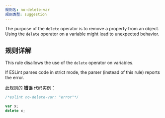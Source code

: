 ```yaml
---
规则名: no-delete-var
规则类型: suggestion
---
```




The purpose of the `delete` operator is to remove a property from an object. Using the `delete` operator on a variable might lead to unexpected behavior.

## 规则详解

This rule disallows the use of the `delete` operator on variables.

If ESLint parses code in strict mode, the parser (instead of this rule) reports the error.

此规则的 **错误** 代码实例：



```js
/*eslint no-delete-var: "error"*/

var x;
delete x;
```

